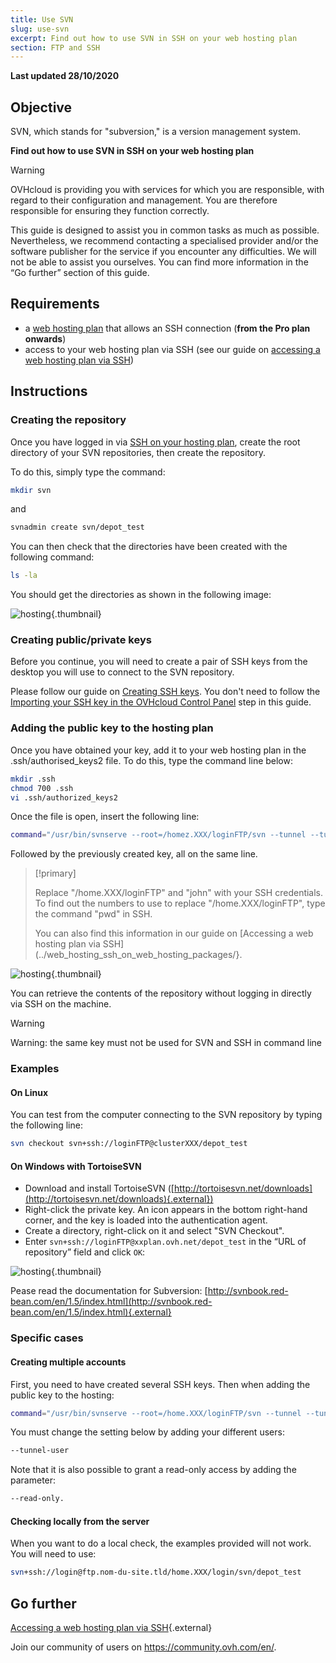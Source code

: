 ```yaml
---
title: Use SVN
slug: use-svn
excerpt: Find out how to use SVN in SSH on your web hosting plan
section: FTP and SSH
---
```


**Last updated 28/10/2020**

## Objective

SVN, which stands for "subversion," is a version management system. 

**Find out how to use SVN in SSH on your web hosting plan**

> [!warning]
>OVHcloud is providing you with services for which you are responsible, with regard to their configuration and management. You are therefore responsible for ensuring they function correctly.
>
>This guide is designed to assist you in common tasks as much as possible. Nevertheless, we recommend contacting a specialised provider and/or the software publisher for the service if you encounter any difficulties. We will not be able to assist you ourselves. You can find more information in the “Go further” section of this guide.
>

## Requirements

- a  [web hosting plan](https://www.ovh.ie/web-hosting/) that allows an SSH connection (**from the Pro plan onwards**)
- access to your web hosting plan via SSH (see our guide on [accessing a web hosting plan via SSH](../web_hosting_ssh_on_web_hosting_packages/))

## Instructions

### Creating the repository

Once you have logged in via [SSH on your hosting plan](../web_hosting_ssh_on_web_hosting_packages/), create the root directory of your SVN repositories, then create the repository.

To do this, simply type the command:

```bash
mkdir svn
```

and

```bash
svnadmin create svn/depot_test
```

You can then check that the directories have been created with the following command:

```bash
ls -la
```

You should get the directories as shown in the following image:

![hosting](images/3078.png){.thumbnail}

### Creating public/private keys

Before you continue, you will need to create a pair of SSH keys from the desktop you will use to connect to the SVN repository.

Please follow our guide on [Creating SSH keys](https://docs.ovh.com/ie/en/public-cloud/create-ssh-keys/). You don't need to follow the [Importing your SSH key in the OVHcloud Control Panel](https://docs.ovh.com/ie/en/public-cloud/create-ssh-keys/#importing-your-ssh-key-into-the-ovhcloud-control-panel_1) step in this guide.

### Adding the public key to the hosting plan

Once you have obtained your key, add it to your web hosting plan in the .ssh/authorised_keys2 file. To do this, type the command line below:

```bash
mkdir .ssh
chmod 700 .ssh
vi .ssh/authorized_keys2
```

Once the file is open, insert the following line:

```bash
command="/usr/bin/svnserve --root=/homez.XXX/loginFTP/svn --tunnel --tunnel-user=john",no-port-forwarding,no-agent-forwarding,no-X11-forwarding,no-pty
```

Followed by the previously created key, all on the same line.

> [!primary]
>
> Replace "/home.XXX/loginFTP" and "john" with your SSH credentials.
> To find out the numbers to use to replace "/home.XXX/loginFTP", type the command "pwd" in SSH.
>
> You can also find this information in our guide on [Accessing a web hosting plan via SSH](../web_hosting_ssh_on_web_hosting_packages/}.
> 

![hosting](images/3080.png){.thumbnail}

You can retrieve the contents of the repository without logging in directly via SSH on the machine.

> [!warning]
>
> Warning: the same key must not be used for SVN and SSH in command line
> 

### Examples

#### On Linux

You can test from the computer connecting to the SVN repository by typing the following line:

```bash
svn checkout svn+ssh://loginFTP@clusterXXX/depot_test
```

#### On Windows with TortoiseSVN

- Download and install TortoiseSVN ([http://tortoisesvn.net/downloads](http://tortoisesvn.net/downloads){.external})
- Right-click the private key. An icon appears in the bottom right-hand corner, and the key is loaded into the authentication agent.
- Create a directory, right-click on it and select "SVN Checkout". 
- Enter `svn+ssh://loginFTP@xxplan.ovh.net/depot_test` in the “URL of repository” field and click `OK`:

![hosting](images/3081.png){.thumbnail}

Pease read the documentation for Subversion: [http://svnbook.red-bean.com/en/1.5/index.html](http://svnbook.red-bean.com/en/1.5/index.html){.external}

### Specific cases

#### Creating multiple accounts

First, you need to have created several SSH keys. Then when adding the public key to the hosting:

```bash
command="/usr/bin/svnserve --root=/home.XXX/loginFTP/svn --tunnel --tunnel-user=marc",no-port-forwarding,no-agent-forwarding,no-X11-forwarding,no-pty
```

You must change the setting below by adding your different users:

```bash
--tunnel-user
```

Note that it is also possible to grant a read-only access by adding the parameter:

```bash
--read-only.
```

#### Checking locally from the server

When you want to do a local check, the examples provided will not work. You will need to use:

```bash
svn+ssh://login@ftp.nom-du-site.tld/home.XXX/login/svn/depot_test
```

## Go further

[Accessing a web hosting plan via SSH](../web_hosting_ssh_on_web_hosting_packages/){.external}

Join our community of users on <https://community.ovh.com/en/>.
